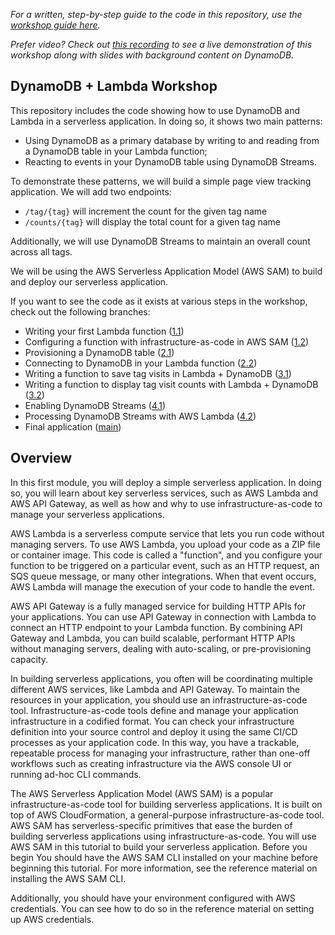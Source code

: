 _For a written, step-by-step guide to the code in this repository, use the [workshop guide here](https://pages.awscloud.com/rs/112-TZM-766/images/AWS-Virtual-Workshop-DynamoDB-Lambda.pdf)._

_Prefer video? Check out [this recording](https://www.youtube.com/watch?v=SKmHrhUR9oY&ab_channel=AWSOnlineTechTalks) to see a live demonstration of this workshop along with slides with background content on DynamoDB._

## DynamoDB + Lambda Workshop

This repository includes the code showing how to use DynamoDB and Lambda in a serverless application. In doing so, it shows two main patterns:

- Using DynamoDB as a primary database by writing to and reading from a DynamoDB table in your Lambda function;
- Reacting to events in your DynamoDB table using DynamoDB Streams.

To demonstrate these patterns, we will build a simple page view tracking application. We will add two endpoints:

- `/tag/{tag}` will increment the count for the given tag name
- `/counts/{tag}` will display the total count for a given tag name

Additionally, we will use DynamoDB Streams to maintain an overall count across all tags.

We will be using the AWS Serverless Application Model (AWS SAM) to build and deploy our serverless application.

If you want to see the code as it exists at various steps in the workshop, check out the following branches:

- Writing your first Lambda function ([1.1](https://github.com/alexdebrie/lambda-dynamodb-workshop/tree/1.1))
- Configuring a function with infrastructure-as-code in AWS SAM ([1.2](https://github.com/alexdebrie/lambda-dynamodb-workshop/tree/1.2))
- Provisioning a DynamoDB table ([2.1](https://github.com/alexdebrie/lambda-dynamodb-workshop/tree/2.1))
- Connecting to DynamoDB in your Lambda function ([2.2](https://github.com/alexdebrie/lambda-dynamodb-workshop/tree/2.2))
- Writing a function to save tag visits in Lambda + DynamoDB ([3.1](https://github.com/alexdebrie/lambda-dynamodb-workshop/tree/3.1))
- Writing a function to display tag visit counts with Lambda + DynamoDB ([3.2](https://github.com/alexdebrie/lambda-dynamodb-workshop/tree/3.2))
- Enabling DynamoDB Streams ([4.1](https://github.com/alexdebrie/lambda-dynamodb-workshop/tree/4.1))
- Processing DynamoDB Streams with AWS Lambda ([4.2](https://github.com/alexdebrie/lambda-dynamodb-workshop/tree/4.2))
- Final application ([main](https://github.com/alexdebrie/lambda-dynamodb-workshop/tree/main))

## Overview

In this first module, you will deploy a simple serverless application. In doing so, you will learn about key serverless services, such as AWS Lambda and AWS API Gateway, as well as how and why to use infrastructure-as-code to manage your serverless applications.

AWS Lambda is a serverless compute service that lets you run code without managing servers. To use AWS Lambda, you upload your code as a ZIP file or container image. This code is called a "function", and you configure your function to be triggered on a particular event, such as an HTTP request, an SQS queue message, or many other integrations. When that event occurs, AWS Lambda will manage the execution of your code to handle the event.

AWS API Gateway is a fully managed service for building HTTP APIs for your applications. You can use API Gateway in connection with Lambda to connect an HTTP endpoint to your Lambda function. By combining API Gateway and Lambda, you can build scalable, performant HTTP APIs without managing servers, dealing with auto-scaling, or pre-provisioning capacity.

In building serverless applications, you often will be coordinating multiple different AWS services, like Lambda and API Gateway. To maintain the resources in your application, you should use an infrastructure-as-code tool. Infrastructure-as-code tools define and manage your application infrastructure in a codified format. You can check your infrastructure definition into your source control and deploy it using the same CI/CD processes as your application code. In this way, you have a trackable, repeatable process for managing your infrastructure, rather than one-off workflows such as creating infrastructure via the AWS console UI or running ad-hoc CLI commands.

The AWS Serverless Application Model (AWS SAM) is a popular infrastructure-as-code tool for building serverless applications. It is built on top of AWS CloudFormation, a general-purpose infrastructure-as-code tool. AWS SAM has serverless-specific primitives that ease the burden of building serverless applications using infrastructure-as-code. You will use AWS SAM in this tutorial to build your serverless application.
Before you begin
You should have the AWS SAM CLI installed on your machine before beginning this tutorial. For more information, see the reference material on installing the AWS SAM CLI.

Additionally, you should have your environment configured with AWS credentials. You can see how to do so in the reference material on setting up AWS credentials.

